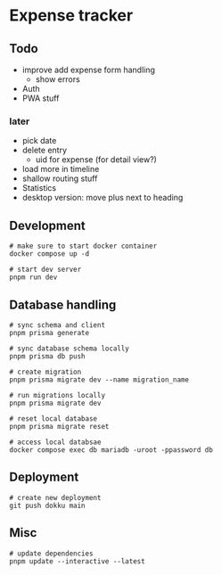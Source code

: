 # Expense tracker

## Todo

- improve add expense form handling
  - show errors
- Auth
- PWA stuff

### later

- pick date
- delete entry
  - uid for expense (for detail view?)
- load more in timeline
- shallow routing stuff
- Statistics
- desktop version: move plus next to heading

## Development

```
# make sure to start docker container
docker compose up -d

# start dev server
pnpm run dev
```

## Database handling

```
# sync schema and client
pnpm prisma generate

# sync database schema locally
pnpm prisma db push

# create migration
pnpm prisma migrate dev --name migration_name

# run migrations locally
pnpm prisma migrate dev

# reset local database
pnpm prisma migrate reset

# access local databsae
docker compose exec db mariadb -uroot -ppassword db
```

## Deployment

```
# create new deployment
git push dokku main
```

## Misc

```
# update dependencies
pnpm update --interactive --latest
```
